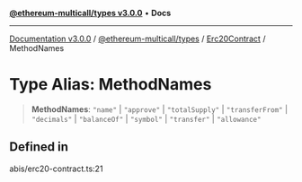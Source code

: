 [**@ethereum-multicall/types v3.0.0**](../../../README.md) • **Docs**

***

[Documentation v3.0.0](../../../../../packages.md) / [@ethereum-multicall/types](../../../README.md) / [Erc20Contract](../README.md) / MethodNames

# Type Alias: MethodNames

> **MethodNames**: `"name"` \| `"approve"` \| `"totalSupply"` \| `"transferFrom"` \| `"decimals"` \| `"balanceOf"` \| `"symbol"` \| `"transfer"` \| `"allowance"`

## Defined in

abis/erc20-contract.ts:21
